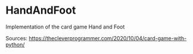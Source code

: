 # HandAndFoot
Implementation of the card game Hand and Foot


Sources:
https://thecleverprogrammer.com/2020/10/04/card-game-with-python/
